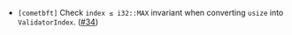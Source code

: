 - `[cometbft]` Check `index ≤ i32::MAX` invariant when converting `usize`
  into `ValidatorIndex`.
  ([\#34](https://github.com/cometbft/cometbft-rs/issues/34))

